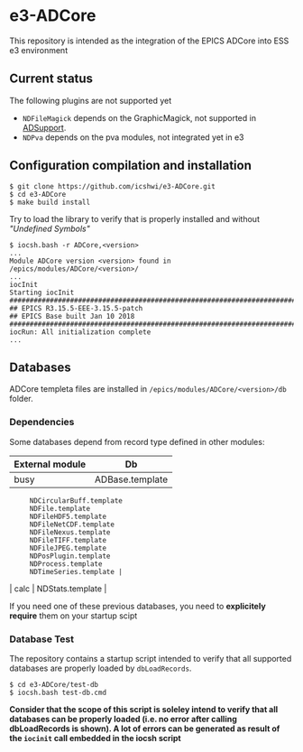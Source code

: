# e3-ADCore

This repository is intended as the integration of the EPICS ADCore into ESS e3 environment

## Current status

The following plugins are not supported yet

* `NDFileMagick`  depends on the GraphicMagick, not supported in [ADSupport](https://github.com/icshwi/e3-ADSupport).
* `NDPva` depends on the pva modules, not integrated yet in e3

## Configuration compilation and installation

```
$ git clone https://github.com/icshwi/e3-ADCore.git
$ cd e3-ADCore
$ make build install
```

Try to load the library to verify that is properly installed and without _"Undefined Symbols"_ 

```
$ iocsh.bash -r ADCore,<version>
...
Module ADCore version <version> found in /epics/modules/ADCore/<version>/
...
iocInit
Starting iocInit
############################################################################
## EPICS R3.15.5-EEE-3.15.5-patch
## EPICS Base built Jan 10 2018
############################################################################
iocRun: All initialization complete
...
```

## Databases

ADCore templeta files are installed in `/epics/modules/ADCore/<version>/db` folder. 

### Dependencies
Some databases depend from record type defined in other modules:

| External module | Db
|-----------------|--------------|
| busy | ADBase.template 
         NDCircularBuff.template
         NDFile.template
         NDFileHDF5.template
         NDFileNetCDF.template
         NDFileNexus.template
         NDFileTIFF.template
         NDFileJPEG.template
         NDPosPlugin.template
         NDProcess.template
         NDTimeSeries.template |
| calc | NDStats.template |

If you need one of these previous databases, you need to __explicitely require__ them on your startup scipt  

### Database Test

The repository contains a startup script intended to verify that all supported databases are properly loaded by `dbLoadRecords`.

```
$ cd e3-ADCore/test-db
$ iocsh.bash test-db.cmd
```

__Consider that the scope of this script is soleley intend to verify that all databases can be properly loaded (i.e. no error after calling dbLoadRecords is shown). A lot of errors can be generated as result of the `iocinit` call embedded in the iocsh script__

